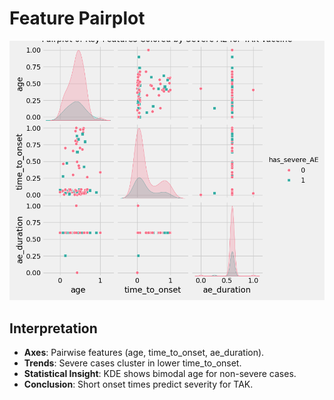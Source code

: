 
# Feature Pairplot
![Pairplot](../plots/feature_pairplot.png)
## Interpretation
- **Axes**: Pairwise features (age, time_to_onset, ae_duration).
- **Trends**: Severe cases cluster in lower time_to_onset.
- **Statistical Insight**: KDE shows bimodal age for non-severe cases.
- **Conclusion**: Short onset times predict severity for TAK.
